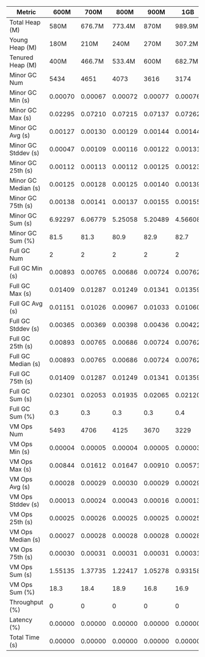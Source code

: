 | Metric | 600M | 700M | 800M | 900M | 1GB | 2GB | 4GB | 8GB |
|------|----|----|----|----|---|---|---|---|
| Total Heap (M) | 580M | 676.7M | 773.4M | 870M | 989.9M | 1998.1M | 4046.1M | 8142.1M |
| Young Heap (M) | 180M | 210M | 240M | 270M | 307.2M | 449.3M | 449.3M | 449.3M |
| Tenured Heap (M) | 400M | 466.7M | 533.4M | 600M | 682.7M | 1548.8M | 3596.8M | 7692.8M |
| Minor GC Num | 5434 | 4651 | 4073 | 3616 | 3174 | 2163 | 2162 | 2151 |
| Minor GC Min (s) | 0.00070 | 0.00067 | 0.00072 | 0.00077 | 0.00076 | 0.00114 | 0.00213 | 0.00426 |
| Minor GC Max (s) | 0.02295 | 0.07210 | 0.07215 | 0.07137 | 0.07262 | 0.01407 | 0.01408 | 0.03101 |
| Minor GC Avg (s) | 0.00127 | 0.00130 | 0.00129 | 0.00144 | 0.00144 | 0.00185 | 0.00433 | 0.00915 |
| Minor GC Stddev (s) | 0.00047 | 0.00109 | 0.00116 | 0.00122 | 0.00131 | 0.00052 | 0.00127 | 0.00477 |
| Minor GC 25th (s) | 0.00112 | 0.00113 | 0.00112 | 0.00125 | 0.00123 | 0.00160 | 0.00293 | 0.00543 |
| Minor GC Median (s) | 0.00125 | 0.00128 | 0.00125 | 0.00140 | 0.00139 | 0.00175 | 0.00485 | 0.00593 |
| Minor GC 75th (s) | 0.00138 | 0.00141 | 0.00137 | 0.00155 | 0.00155 | 0.00195 | 0.00512 | 0.01473 |
| Minor GC Sum (s) | 6.92297 | 6.06779 | 5.25058 | 5.20489 | 4.56608 | 3.99230 | 9.36401 | 19.67214 |
| Minor GC Sum (%) | 81.5 | 81.3 | 80.9 | 82.9 | 82.7 | 85.0 | 93.4 | 96.6 |
| Full GC Num | 2 | 2 | 2 | 2 | 2 | 2 | 2 | 2 |
| Full GC Min (s) | 0.00893 | 0.00765 | 0.00686 | 0.00724 | 0.00762 | 0.00902 | 0.01053 | 0.01376 |
| Full GC Max (s) | 0.01409 | 0.01287 | 0.01249 | 0.01341 | 0.01359 | 0.01811 | 0.02627 | 0.04816 |
| Full GC Avg (s) | 0.01151 | 0.01026 | 0.00967 | 0.01033 | 0.01060 | 0.01357 | 0.01840 | 0.03096 |
| Full GC Stddev (s) | 0.00365 | 0.00369 | 0.00398 | 0.00436 | 0.00422 | 0.00643 | 0.01113 | 0.02432 |
| Full GC 25th (s) | 0.00893 | 0.00765 | 0.00686 | 0.00724 | 0.00762 | 0.00902 | 0.01053 | 0.01376 |
| Full GC Median (s) | 0.00893 | 0.00765 | 0.00686 | 0.00724 | 0.00762 | 0.00902 | 0.01053 | 0.01376 |
| Full GC 75th (s) | 0.01409 | 0.01287 | 0.01249 | 0.01341 | 0.01359 | 0.01811 | 0.02627 | 0.04816 |
| Full GC Sum (s) | 0.02301 | 0.02053 | 0.01935 | 0.02065 | 0.02120 | 0.02713 | 0.03680 | 0.06192 |
| Full GC Sum (%) | 0.3 | 0.3 | 0.3 | 0.3 | 0.4 | 0.6 | 0.4 | 0.3 |
| VM Ops Num | 5493 | 4706 | 4125 | 3670 | 3229 | 2223 | 2226 | 2206 |
| VM Ops Min (s) | 0.00004 | 0.00005 | 0.00004 | 0.00005 | 0.00003 | 0.00005 | 0.00003 | 0.00005 |
| VM Ops Max (s) | 0.00844 | 0.01612 | 0.01647 | 0.00910 | 0.00571 | 0.01672 | 0.00076 | 0.00077 |
| VM Ops Avg (s) | 0.00028 | 0.00029 | 0.00030 | 0.00029 | 0.00029 | 0.00030 | 0.00028 | 0.00029 |
| VM Ops Stddev (s) | 0.00013 | 0.00024 | 0.00043 | 0.00016 | 0.00013 | 0.00038 | 0.00006 | 0.00005 |
| VM Ops 25th (s) | 0.00025 | 0.00026 | 0.00025 | 0.00025 | 0.00025 | 0.00026 | 0.00025 | 0.00026 |
| VM Ops Median (s) | 0.00027 | 0.00028 | 0.00028 | 0.00028 | 0.00028 | 0.00029 | 0.00028 | 0.00028 |
| VM Ops 75th (s) | 0.00030 | 0.00031 | 0.00031 | 0.00031 | 0.00031 | 0.00032 | 0.00031 | 0.00031 |
| VM Ops Sum (s) | 1.55135 | 1.37735 | 1.22417 | 1.05278 | 0.93158 | 0.67772 | 0.63018 | 0.63291 |
| VM Ops Sum (%) | 18.3 | 18.4 | 18.9 | 16.8 | 16.9 | 14.4 | 6.3 | 3.1 |
| Throughput (%) | 0 | 0 | 0 | 0 | 0 | 0 | 0 | 0 |
| Latency (%) | 0.00000 | 0.00000 | 0.00000 | 0.00000 | 0.00000 | 0.00000 | 0.00000 | 0.00000 |
| Total Time (s) | 0.00000 | 0.00000 | 0.00000 | 0.00000 | 0.00000 | 0.00000 | 0.00000 | 0.00000 |
